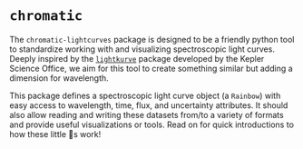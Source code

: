 # `chromatic`

The `chromatic-lightcurves` package is designed to be a friendly python tool to standardize working with and visualizing spectroscopic light curves. Deeply inspired by the [`lightkurve`](https://docs.lightkurve.org/) package developed by the Kepler Science Office, we aim for this tool to create something similar but adding a dimension for wavelength.

This package defines a spectroscopic light curve object (a `Rainbow`) with easy access to wavelength, time, flux, and uncertainty attributes. It should also allow reading and writing these datasets from/to a variety of formats and provide useful visualizations or tools. Read on for quick introductions to how these little 🌈s work!
